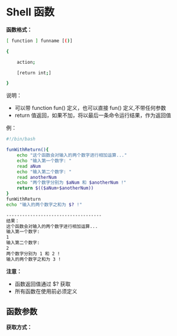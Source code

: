 # Shell 函数

**函数格式：**

```bash
[ function ] funname [()]

{

    action;

    [return int;]

}
```

说明：

+  可以带 function fun() 定义，也可以直接 fun() 定义,不带任何参数
+  return 值返回，如果不加，将以最后一条命令运行结果，作为返回值  

例：

```bash
#!/bin/bash

funWithReturn(){
    echo "这个函数会对输入的两个数字进行相加运算..."
    echo "输入第一个数字: "
    read aNum
    echo "输入第二个数字: "
    read anotherNum
    echo "两个数字分别为 $aNum 和 $anotherNum !"
    return $(($aNum+$anotherNum))
}
funWithReturn
echo "输入的两个数字之和为 $? !"

------------------------------------
结果：
这个函数会对输入的两个数字进行相加运算...
输入第一个数字: 
1
输入第二个数字: 
2
两个数字分别为 1 和 2 !
输入的两个数字之和为 3 !
```

**注意：**

+  函数返回值通过 $? 获取
+ 所有函数在使用前必须定义

## 函数参数

**获取方式：**